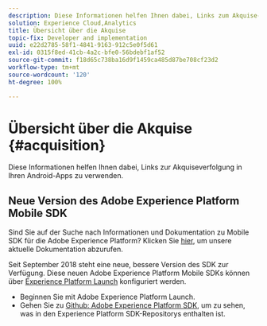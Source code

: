 ```yaml
---
description: Diese Informationen helfen Ihnen dabei, Links zum Akquise-Tracking in Ihren iOS-Apps zu verwenden.
solution: Experience Cloud,Analytics
title: Übersicht über die Akquise
topic-fix: Developer and implementation
uuid: e22d2785-58f1-4841-9163-912c5e0f5d61
exl-id: 0315f8ed-41cb-4a2c-bfe0-56bdebf1af52
source-git-commit: f18d65c738ba16d9f1459ca485d87be708cf23d2
workflow-type: tm+mt
source-wordcount: '120'
ht-degree: 100%

---
```


# Übersicht über die Akquise {#acquisition}

Diese Informationen helfen Ihnen dabei, Links zur Akquiseverfolgung in Ihren Android-Apps zu verwenden.

## Neue Version des Adobe Experience Platform Mobile SDK

Sind Sie auf der Suche nach Informationen und Dokumentation zu Mobile SDK für die Adobe Experience Platform? Klicken Sie [hier](https://aep-sdks.gitbook.io/docs/), um unsere aktuelle Dokumentation abzurufen.

Seit September 2018 steht eine neue, bessere Version des SDK zur Verfügung. Diese neuen Adobe Experience Platform Mobile SDKs können über [Experience Platform Launch](https://www.adobe.com/de/experience-platform/launch.html) konfiguriert werden.

* Beginnen Sie mit Adobe Experience Platform Launch.
* Gehen Sie zu [Github: Adobe Experience Platform SDK](https://github.com/Adobe-Marketing-Cloud/acp-sdks), um zu sehen, was in den Experience Platform SDK-Repositorys enthalten ist.

